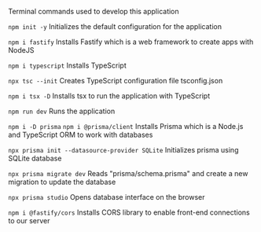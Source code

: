 Terminal commands used to develop this application

`npm init -y`
Initializes the default configuration for the application

`npm i fastify`
Installs Fastify which is a web framework to create apps with NodeJS

`npm i typescript`
Installs TypeScript

`npx tsc --init`
Creates TypeScript configuration file tsconfig.json

`npm i tsx -D`
Installs tsx to run the application with TypeScript

`npm run dev`
Runs the application

`npm i -D prisma`
`npm i @prisma/client`
Installs Prisma which is a Node.js and TypeScript ORM to work with databases

`npx prisma init --datasource-provider SQLite`
Initializes prisma using SQLite database

`npx prisma migrate dev`
Reads "prisma/schema.prisma" and create a new migration to update the database

`npx prisma studio`
Opens database interface on the browser

`npm i @fastify/cors`
Installs CORS library to enable front-end connections to our server

